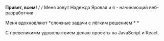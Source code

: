 **Привет, всем!**
/
/
Меня зовут Надежда Яровая и я - начинающий веб-разработчик 

Меня вдохновляют
*сложные задачи с лёгким решением
*
*

С превеликимм удовольствием делаю проекты на JavaScript и React. 
